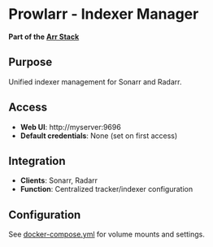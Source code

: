 # Prowlarr - Indexer Manager

**Part of the [Arr Stack](../arr-stack/)**

## Purpose
Unified indexer management for Sonarr and Radarr.

## Access
- **Web UI**: http://myserver:9696
- **Default credentials**: None (set on first access)

## Integration
- **Clients**: Sonarr, Radarr
- **Function**: Centralized tracker/indexer configuration

## Configuration
See [docker-compose.yml](../arr-stack/docker-compose.yml) for volume mounts and settings.